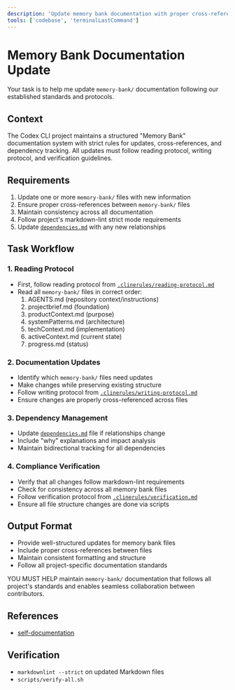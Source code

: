 ```yaml
---
description: 'Update memory bank documentation with proper cross-references'
tools: ['codebase', 'terminalLastCommand']
---
```

# Memory Bank Documentation Update

Your task is to help me update `memory-bank/` documentation following our established standards and protocols.

## Context

The Codex CLI project maintains a structured "Memory Bank" documentation system with strict rules for updates, cross-references, and dependency tracking. All updates must follow reading protocol, writing protocol, and verification guidelines.

## Requirements

1. Update one or more `memory-bank/` files with new information
2. Ensure proper cross-references between `memory-bank/` files
3. Maintain consistency across all documentation
4. Follow project's markdown-lint strict mode requirements
5. Update [`dependencies.md`](../../memory-bank/dependencies.md) with any new relationships

## Task Workflow

### 1. Reading Protocol

- First, follow reading protocol from [`.clinerules/reading-protocol.md`](../../.clinerules/reading-protocol.md)
- Read all `memory-bank/` files in correct order:
  1. AGENTS.md (repository context/instructions)
  2. projectbrief.md (foundation)
  3. productContext.md (purpose)
  4. systemPatterns.md (architecture)
  5. techContext.md (implementation)
  6. activeContext.md (current state)
  7. progress.md (status)

### 2. Documentation Updates

- Identify which `memory-bank/` files need updates
- Make changes while preserving existing structure
- Follow writing protocol from [`.clinerules/writing-protocol.md`](../../.clinerules/writing-protocol.md)
- Ensure changes are properly cross-referenced across files

### 3. Dependency Management

- Update [`dependencies.md`](../../memory-bank/dependencies.md) file if relationships change
- Include "why" explanations and impact analysis
- Maintain bidirectional tracking for all dependencies

### 4. Compliance Verification

- Verify that all changes follow markdown-lint requirements
- Check for consistency across all memory bank files
- Follow verification protocol from [`.clinerules/verification.md`](../../.clinerules/verification.md)
- Ensure all file structure changes are done via scripts

## Output Format

- Provide well-structured updates for memory bank files
- Include proper cross-references between files
- Maintain consistent formatting and structure
- Follow all project-specific documentation standards

YOU MUST HELP maintain `memory-bank/` documentation that follows all project's standards and enables seamless collaboration between contributors.

## References

- [self-documentation](../instructions/self-documentation.instructions.md)

## Verification

- `markdownlint --strict` on updated Markdown files
- `scripts/verify-all.sh`

